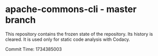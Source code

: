 # apache-commons-cli - master branch

This repository contains the frozen state of the repository.
Its history is cleared. It is used only for static code
analysis with Codacy.

Commit Time: 1734385003